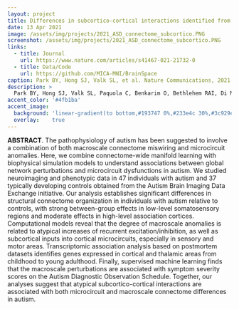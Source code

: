 ```yaml
---
layout: project
title: Differences in subcortico-cortical interactions identified from connectome and microcircuit models in autism
date: 13 Apr 2021
image: /assets/img/projects/2021_ASD_connectome_subcortico.PNG
screenshot: /assets/img/projects/2021_ASD_connectome_subcortico.PNG
links:
  - title: Journal
    url: https://www.nature.com/articles/s41467-021-21732-0
  - title: Data/Code
    url: https://github.com/MICA-MNI/BrainSpace
caption: Park BY, Hong SJ, Valk SL, et al. Nature Communications, 2021
description: >
  Park BY, Hong SJ, Valk SL, Paquola C, Benkarim O, Bethlehem RAI, Di Martino A, Milham MP, Gozzi A, Yeo BTT, Smallwood J, Bernhardt BC. "Differences in subcortico-cortical interactions identified from connectome and microcircuit models in autism", Nature Communications 12, 2225 (2021)
accent_color: '#4fb1ba'
accent_image:
  background: 'linear-gradient(to bottom,#193747 0%,#233e4c 30%,#3c929e 50%,#d5d5d4 70%,#cdccc8 100%)'
  overlay:    true
---
```


**ABSTRACT**. The pathophysiology of autism has been suggested to involve a combination of both macroscale connectome miswiring and microcircuit anomalies. Here, we combine connectome-wide manifold learning with biophysical simulation models to understand associations between global network perturbations and microcircuit dysfunctions in autism. We studied neuroimaging and phenotypic data in 47 individuals with autism and 37 typically developing controls obtained from the Autism Brain Imaging Data Exchange initiative. Our analysis establishes significant differences in structural connectome organization in individuals with autism relative to controls, with strong between-group effects in low-level somatosensory regions and moderate effects in high-level association cortices. Computational models reveal that the degree of macroscale anomalies is related to atypical increases of recurrent excitation/inhibition, as well as subcortical inputs into cortical microcircuits, especially in sensory and motor areas. Transcriptomic association analysis based on postmortem datasets identifies genes expressed in cortical and thalamic areas from childhood to young adulthood. Finally, supervised machine learning finds that the macroscale perturbations are associated with symptom severity scores on the Autism Diagnostic Observation Schedule. Together, our analyses suggest that atypical subcortico-cortical interactions are associated with both microcircuit and macroscale connectome differences in autism.
